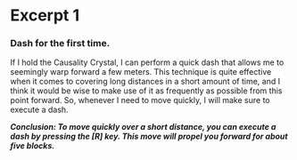 # Excerpt 1

### Dash for the first time.

<p>If I hold the Causality Crystal, I can perform a quick dash that allows me to seemingly warp forward a few meters. This technique is quite effective when it comes to covering long distances in a short amount of time, and I think it would be wise to make use of it as frequently as possible from this point forward. So, whenever I need to move quickly, I will make sure to execute a dash.</p>

<b><i> Conclusion: To move quickly over a short distance, you can execute a dash by pressing the [R] key. This move will propel you forward for about five blocks. </b></i>

